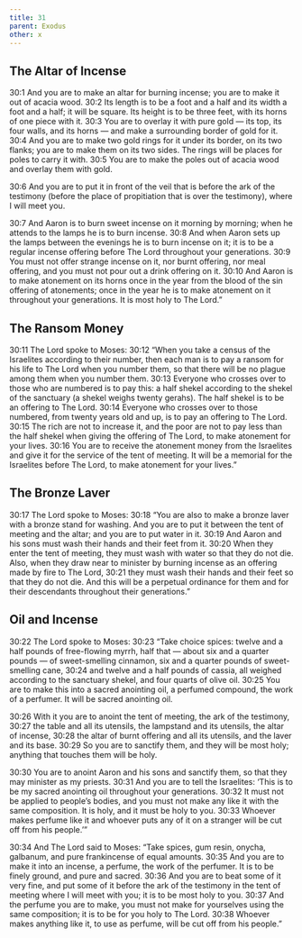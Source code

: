 ```yaml
---
title: 31
parent: Exodus
other: x
---
```


## The Altar of Incense

<a name="30:1">30:1</a> And you are to make an altar for burning incense; you are to make it out of acacia wood. <a name="30:2">30:2</a> Its length is to be a foot and a half and its width a foot and a half; it will be square. Its height is to be three feet, with its horns of one piece with it. <a name="30:3">30:3</a> You are to overlay it with pure gold — its top, its four walls, and its horns — and make a surrounding border of gold for it. <a name="30:4">30:4</a> And you are to make two gold rings for it under its border, on its two flanks; you are to make them on its two sides. The rings will be places for poles to carry it with. <a name="30:5">30:5</a> You are to make the poles out of acacia wood and overlay them with gold.

<a name="30:6">30:6</a> And you are to put it in front of the veil that is before the ark of the testimony (before the place of propitiation that is over the testimony), where I will meet you.

<a name="30:7">30:7</a> And Aaron is to burn sweet incense on it morning by morning; when he attends to the lamps he is to burn incense. <a name="30:8">30:8</a> And when Aaron sets up the lamps between the evenings he is to burn incense on it; it is to be a regular incense offering before The Lord throughout your generations. <a name="30:9">30:9</a> You must not offer strange incense on it, nor burnt offering, nor meal offering, and you must not pour out a drink offering on it. <a name="30:10">30:10</a> And Aaron is to make atonement on its horns once in the year from the blood of the sin offering of atonements; once in the year he is to make atonement on it throughout your generations. It is most holy to The Lord.”

## The Ransom Money

<a name="30:11">30:11</a> The Lord spoke to Moses: <a name="30:12">30:12</a> “When you take a census of the Israelites according to their number, then each man is to pay a ransom for his life to The Lord when you number them, so that there will be no plague among them when you number them. <a name="30:13">30:13</a> Everyone who crosses over to those who are numbered is to pay this: a half shekel according to the shekel of the sanctuary (a shekel weighs twenty gerahs). The half shekel is to be an offering to The Lord. <a name="30:14">30:14</a> Everyone who crosses over to those numbered, from twenty years old and up, is to pay an offering to The Lord. <a name="30:15">30:15</a> The rich are not to increase it, and the poor are not to pay less than the half shekel when giving the offering of The Lord, to make atonement for your lives. <a name="30:16">30:16</a> You are to receive the atonement money from the Israelites and give it for the service of the tent of meeting. It will be a memorial for the Israelites before The Lord, to make atonement for your lives.”

## The Bronze Laver

<a name="30:17">30:17</a> The Lord spoke to Moses: <a name="30:18">30:18</a> “You are also to make a bronze laver with a bronze stand for washing. And you are to put it between the tent of meeting and the altar; and you are to put water in it. <a name="30:19">30:19</a> And Aaron and his sons must wash their hands and their feet from it. <a name="30:20">30:20</a> When they enter the tent of meeting, they must wash with water so that they do not die. Also, when they draw near to minister by burning incense as an offering made by fire to The Lord, <a name="30:21">30:21</a> they must wash their hands and their feet so that they do not die. And this will be a perpetual ordinance for them and for their descendants throughout their generations.”

## Oil and Incense

<a name="30:22">30:22</a> The Lord spoke to Moses: <a name="30:23">30:23</a> “Take choice spices: twelve and a half pounds of free-flowing myrrh, half that  —  about six and a quarter pounds  —  of sweet-smelling cinnamon, six and a quarter pounds of sweet-smelling cane, <a name="30:24">30:24</a> and twelve and a half pounds of cassia, all weighed according to the sanctuary shekel, and four quarts of olive oil. <a name="30:25">30:25</a> You are to make this into a sacred anointing oil, a perfumed compound, the work of a perfumer. It will be sacred anointing oil.

<a name="30:26">30:26</a> With it you are to anoint the tent of meeting, the ark of the testimony, <a name="30:27">30:27</a> the table and all its utensils, the lampstand and its utensils, the altar of incense, <a name="30:28">30:28</a> the altar of burnt offering and all its utensils, and the laver and its base. <a name="30:29">30:29</a> So you are to sanctify them, and they will be most holy; anything that touches them will be holy.

<a name="30:30">30:30</a> You are to anoint Aaron and his sons and sanctify them, so that they may minister as my priests. <a name="30:31">30:31</a> And you are to tell the Israelites: ‘This is to be my sacred anointing oil throughout your generations. <a name="30:32">30:32</a> It must not be applied to people’s bodies, and you must not make any like it with the same composition. It is holy, and it must be holy to you. <a name="30:33">30:33</a> Whoever makes perfume like it and whoever puts any of it on a stranger will be cut off from his people.’”

<a name="30:34">30:34</a> And The Lord said to Moses: “Take spices, gum resin, onycha, galbanum, and pure frankincense of equal amounts. <a name="30:35">30:35</a> And you are to make it into an incense, a perfume, the work of the perfumer. It is to be finely ground, and pure and sacred. <a name="30:36">30:36</a> And you are to beat some of it very fine, and put some of it before the ark of the testimony in the tent of meeting where I will meet with you; it is to be most holy to you. <a name="30:37">30:37</a> And the perfume you are to make, you must not make for yourselves using the same composition; it is to be for you holy to The Lord. <a name="30:38">30:38</a> Whoever makes anything like it, to use as perfume, will be cut off from his people.”